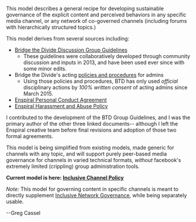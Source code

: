 This model describes a general recipe for developing sustainable governance of the explicit content and perceived behaviors in any specific media channel, or any network of co-governed channels (including forums with hierarchically structured topics.)

This model derives from several sources including:
* [Bridge the Divide Discussion Group Guidelines](https://www.facebook.com/notes/bridge-the-divide-discussion-group/official-bridge-the-divide-discussion-group-guidelines/763789280313297/)
    * These guidelines were collaboratively developed through community discussion and inputs in 2013, and have been used ever since with some minor edits.
* Bridge the Divide's acting [policies and procedures](https://www.facebook.com/notes/bridge-the-divide-discussion-group/draft-bridge-the-divide-btd-policy-and-procedures-for-admins/1092789530746602/) for admins
  *   Using those policies and procedures, BTD has only used *official* disciplinary actions by *100% written consent* of acting admins since March 2015. 
* [Enspiral Personal Conduct Agreement](https://github.com/enspiral/handbook/blob/master/agreements/personal_conduct.md)
* [Enspiral Harassment and Abuse Policy](https://github.com/enspiral/handbook/blob/master/agreements/harassment_and_abuse.md)
  
I contributed to the development of the BTD Group Guidelines, and I was the primary author of the other three linked documents-- although I left the Enspiral creative team before final revisions and adoption of those two formal agreements.

This model is being simplified from existing models, made generic for channels with any topic, and will support purely peer-based media governance for channels in varied technical formats, *without* facebook's extremely limited (crippling) group administration tools. 

**Current model is here:  [Inclusive Channel Policy](https://docs.google.com/document/d/1w9OkvXv7A89bySQT9e8iFWWp1TIkhUCUpTI6PwRpX20/edit?usp=sharing)**

*Note:*  This model for governing content in specific channels is meant to directly supplement [Inclusive Network Governance](https://github.com/gcassel/Models/blob/master/community-media-network-governance.md), while being separately usable.

--Greg Cassel
